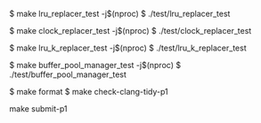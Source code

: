 
$ make lru_replacer_test -j$(nproc)
$ ./test/lru_replacer_test

$ make clock_replacer_test -j$(nproc)
$ ./test/clock_replacer_test

$ make lru_k_replacer_test -j$(nproc)
$ ./test/lru_k_replacer_test

$ make buffer_pool_manager_test -j$(nproc)
$ ./test/buffer_pool_manager_test


$ make format
$ make check-clang-tidy-p1

 make submit-p1